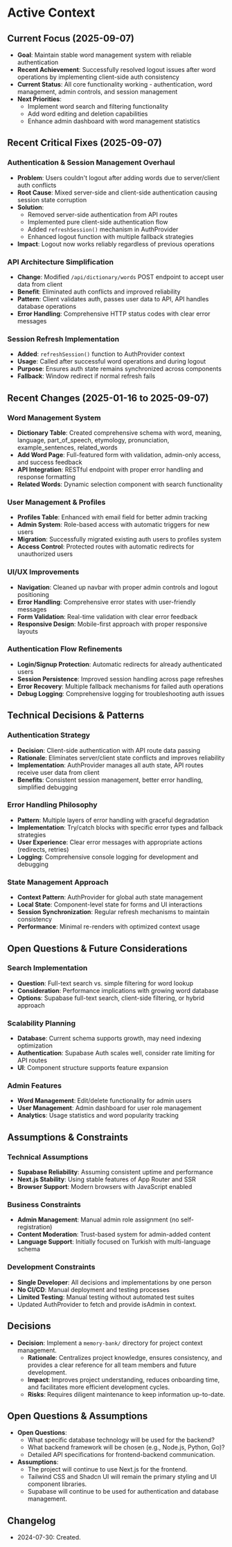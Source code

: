 # Active Context

## Current Focus (2025-09-07)

- **Goal**: Maintain stable word management system with reliable authentication
- **Recent Achievement**: Successfully resolved logout issues after word operations by implementing client-side auth consistency
- **Current Status**: All core functionality working - authentication, word management, admin controls, and session management
- **Next Priorities**:
  - Implement word search and filtering functionality
  - Add word editing and deletion capabilities
  - Enhance admin dashboard with word management statistics

## Recent Critical Fixes (2025-09-07)

### Authentication & Session Management Overhaul

- **Problem**: Users couldn't logout after adding words due to server/client auth conflicts
- **Root Cause**: Mixed server-side and client-side authentication causing session state corruption
- **Solution**:
  - Removed server-side authentication from API routes
  - Implemented pure client-side authentication flow
  - Added `refreshSession()` mechanism in AuthProvider
  - Enhanced logout function with multiple fallback strategies
- **Impact**: Logout now works reliably regardless of previous operations

### API Architecture Simplification

- **Change**: Modified `/api/dictionary/words` POST endpoint to accept user data from client
- **Benefit**: Eliminated auth conflicts and improved reliability
- **Pattern**: Client validates auth, passes user data to API, API handles database operations
- **Error Handling**: Comprehensive HTTP status codes with clear error messages

### Session Refresh Implementation

- **Added**: `refreshSession()` function to AuthProvider context
- **Usage**: Called after successful word operations and during logout
- **Purpose**: Ensures auth state remains synchronized across components
- **Fallback**: Window redirect if normal refresh fails

## Recent Changes (2025-01-16 to 2025-09-07)

### Word Management System

- **Dictionary Table**: Created comprehensive schema with word, meaning, language, part_of_speech, etymology, pronunciation, example_sentences, related_words
- **Add Word Page**: Full-featured form with validation, admin-only access, and success feedback
- **API Integration**: RESTful endpoint with proper error handling and response formatting
- **Related Words**: Dynamic selection component with search functionality

### User Management & Profiles

- **Profiles Table**: Enhanced with email field for better admin tracking
- **Admin System**: Role-based access with automatic triggers for new users
- **Migration**: Successfully migrated existing auth users to profiles system
- **Access Control**: Protected routes with automatic redirects for unauthorized users

### UI/UX Improvements

- **Navigation**: Cleaned up navbar with proper admin controls and logout positioning
- **Error Handling**: Comprehensive error states with user-friendly messages
- **Form Validation**: Real-time validation with clear error feedback
- **Responsive Design**: Mobile-first approach with proper responsive layouts

### Authentication Flow Refinements

- **Login/Signup Protection**: Automatic redirects for already authenticated users
- **Session Persistence**: Improved session handling across page refreshes
- **Error Recovery**: Multiple fallback mechanisms for failed auth operations
- **Debug Logging**: Comprehensive logging for troubleshooting auth issues

## Technical Decisions & Patterns

### Authentication Strategy

- **Decision**: Client-side authentication with API route data passing
- **Rationale**: Eliminates server/client state conflicts and improves reliability
- **Implementation**: AuthProvider manages all auth state, API routes receive user data from client
- **Benefits**: Consistent session management, better error handling, simplified debugging

### Error Handling Philosophy

- **Pattern**: Multiple layers of error handling with graceful degradation
- **Implementation**: Try/catch blocks with specific error types and fallback strategies
- **User Experience**: Clear error messages with appropriate actions (redirects, retries)
- **Logging**: Comprehensive console logging for development and debugging

### State Management Approach

- **Context Pattern**: AuthProvider for global auth state management
- **Local State**: Component-level state for forms and UI interactions
- **Session Synchronization**: Regular refresh mechanisms to maintain consistency
- **Performance**: Minimal re-renders with optimized context usage

## Open Questions & Future Considerations

### Search Implementation

- **Question**: Full-text search vs. simple filtering for word lookup
- **Consideration**: Performance implications with growing word database
- **Options**: Supabase full-text search, client-side filtering, or hybrid approach

### Scalability Planning

- **Database**: Current schema supports growth, may need indexing optimization
- **Authentication**: Supabase Auth scales well, consider rate limiting for API routes
- **UI**: Component structure supports feature expansion

### Admin Features

- **Word Management**: Edit/delete functionality for admin users
- **User Management**: Admin dashboard for user role management
- **Analytics**: Usage statistics and word popularity tracking

## Assumptions & Constraints

### Technical Assumptions

- **Supabase Reliability**: Assuming consistent uptime and performance
- **Next.js Stability**: Using stable features of App Router and SSR
- **Browser Support**: Modern browsers with JavaScript enabled

### Business Constraints

- **Admin Management**: Manual admin role assignment (no self-registration)
- **Content Moderation**: Trust-based system for admin-added content
- **Language Support**: Initially focused on Turkish with multi-language schema

### Development Constraints

- **Single Developer**: All decisions and implementations by one person
- **No CI/CD**: Manual deployment and testing processes
- **Limited Testing**: Manual testing without automated test suites
- Updated AuthProvider to fetch and provide isAdmin in context.

## Decisions

- **Decision**: Implement a `memory-bank/` directory for project context management.
  - **Rationale**: Centralizes project knowledge, ensures consistency, and provides a clear reference for all team members and future development.
  - **Impact**: Improves project understanding, reduces onboarding time, and facilitates more efficient development cycles.
  - **Risks**: Requires diligent maintenance to keep information up-to-date.

## Open Questions & Assumptions

- **Open Questions**:
  - What specific database technology will be used for the backend?
  - What backend framework will be chosen (e.g., Node.js, Python, Go)?
  - Detailed API specifications for frontend-backend communication.
- **Assumptions**:
  - The project will continue to use Next.js for the frontend.
  - Tailwind CSS and Shadcn UI will remain the primary styling and UI component libraries.
  - Supabase will continue to be used for authentication and database management.

## Changelog

- 2024-07-30: Created.

